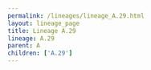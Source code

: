 ```yaml
---
permalink: /lineages/lineage_A.29.html
layout: lineage_page
title: Lineage A.29
lineage: A.29
parent: A
children: ['A.29']
---
```

